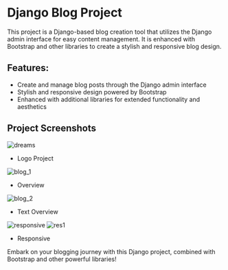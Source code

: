 # Django Blog Project

This project is a Django-based blog creation tool that utilizes the Django admin interface for easy content management. It is enhanced with Bootstrap and other libraries to create a stylish and responsive blog design.

## Features:
- Create and manage blog posts through the Django admin interface
- Stylish and responsive design powered by Bootstrap
- Enhanced with additional libraries for extended functionality and aesthetics

## Project Screenshots

![dreams](https://github.com/user-attachments/assets/a2c73d1b-e61d-457b-baab-24fc2b401264)
* Logo Project 

![blog_1](https://github.com/user-attachments/assets/8ff4cf4f-29c3-4281-a307-9e76147d0e27)
* Overview

![blog_2](https://github.com/user-attachments/assets/393b8bc7-5769-44f4-9a24-eab97a881d30)
* Text Overview

![responsive](https://github.com/user-attachments/assets/1e324974-a7aa-4689-b3eb-3a1757475e47)
![res1](https://github.com/user-attachments/assets/ec152d05-4516-44fc-91eb-c1209a54ff3e)
* Responsive

Embark on your blogging journey with this Django project, combined with Bootstrap and other powerful libraries!
